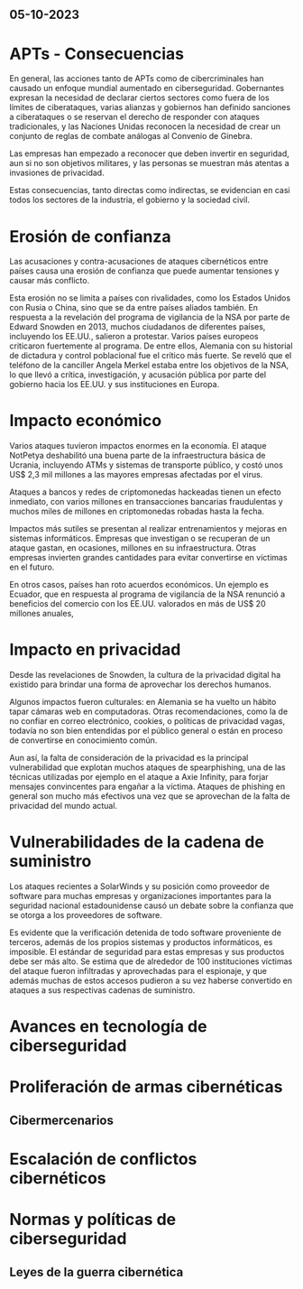 05-10-2023
---
# APTs - Consecuencias

En general, las acciones tanto de APTs como de cibercriminales han causado un enfoque mundial aumentado en ciberseguridad. Gobernantes expresan la necesidad de declarar ciertos sectores como fuera de los límites de ciberataques, varias alianzas y gobiernos han definido sanciones a ciberataques o se reservan el derecho de responder con ataques tradicionales, y las Naciones Unidas reconocen la necesidad de crear un conjunto de reglas de combate análogas al Convenio de Ginebra.

Las empresas han empezado a reconocer que deben invertir en seguridad, aun si no son objetivos militares, y las personas se muestran más atentas a invasiones de privacidad.

Estas consecuencias, tanto directas como indirectas, se evidencian en casi todos los sectores de la industria, el gobierno y la sociedad civil.

# Erosión de confianza
Las acusaciones y contra-acusaciones de ataques cibernéticos entre países causa una erosión de confianza que puede aumentar tensiones y causar más conflicto.

Esta erosión no se limita a países con rivalidades, como los Estados Unidos con Rusia o China, sino que se da entre países aliados también. En respuesta a la revelación del programa de vigilancia de la NSA por parte de Edward Snowden en 2013, muchos ciudadanos de diferentes países, incluyendo los EE.UU., salieron a protestar. Varios países europeos criticaron fuertemente al programa. De entre ellos, Alemania con su historial de dictadura y control poblacional fue el crítico más fuerte. Se reveló que el teléfono de la canciller Angela Merkel estaba entre los objetivos de la NSA, lo que llevó a crítica, investigación, y acusación pública por parte del gobierno hacia los EE.UU. y sus instituciones en Europa.

# Impacto económico
Varios ataques tuvieron impactos enormes en la economía. El ataque NotPetya deshabilitó una buena parte de la infraestructura básica de Ucrania, incluyendo ATMs y sistemas de transporte público, y costó unos US\$ 2,3 mil millones a las mayores empresas afectadas por el virus.

Ataques a bancos y redes de criptomonedas hackeadas tienen un efecto inmediato, con varios millones en transacciones bancarias fraudulentas y muchos miles de millones en criptomonedas robadas hasta la fecha.

Impactos más sutiles se presentan al realizar entrenamientos y mejoras en sistemas informáticos. Empresas que investigan o se recuperan de un ataque gastan, en ocasiones, millones en su infraestructura. Otras empresas invierten grandes cantidades para evitar convertirse en víctimas en el futuro.

En otros casos, países han roto acuerdos económicos. Un ejemplo es Ecuador, que en respuesta al programa de vigilancia de la NSA renunció a beneficios del comercio con los EE.UU. valorados en más de US\$ 20 millones anuales, 

# Impacto en privacidad
Desde las revelaciones de Snowden, la cultura de la privacidad digital ha existido para brindar una forma de aprovechar los derechos humanos.

Algunos impactos fueron culturales: en Alemania se ha vuelto un hábito tapar cámaras web en computadoras. Otras recomendaciones, como la de no confiar en correo electrónico, cookies, o políticas de privacidad vagas, todavía no son bien entendidas por el público general o están en proceso de convertirse en conocimiento común.

Aun así, la falta de consideración de la privacidad es la principal vulnerabilidad que explotan muchos ataques de spearphishing, una de las técnicas utilizadas por ejemplo en el ataque a Axie Infinity, para forjar mensajes convincentes para engañar a la víctima. Ataques de phishing en general son mucho más efectivos una vez que se aprovechan de la falta de privacidad del mundo actual.

# Vulnerabilidades de la cadena de suministro
Los ataques recientes a SolarWinds y su posición como proveedor de software para muchas empresas y organizaciones importantes para la seguridad nacional estadounidense causó un debate sobre la confianza que se otorga a los proveedores de software.

Es evidente que la verificación detenida de todo software proveniente de terceros, además de los propios sistemas y productos informáticos, es imposible. El estándar de seguridad para estas empresas y sus productos debe ser más alto. Se estima que de alrededor de 100 instituciones víctimas del ataque fueron infiltradas y aprovechadas para el espionaje, y que además muchas de estos accesos pudieron a su vez haberse convertido en ataques a sus respectivas cadenas de suministro.

# Avances en tecnología de ciberseguridad

# Proliferación de armas cibernéticas

## Cibermercenarios

# Escalación de conflictos cibernéticos

# Normas y políticas de ciberseguridad

## Leyes de la guerra cibernética
